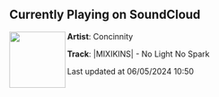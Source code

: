 ## Currently Playing on SoundCloud

[<img align="left" width="100" src="https://i1.sndcdn.com/artworks-B3kZZYQhE7DisOQJ-qaTRVQ-t500x500.jpg">](https://soundcloud.com/concinnitycollective/mixikins-no-light-no-spark)

**Artist**: Concinnity 

**Track**: |MIXIKINS| - No Light No Spark

Last updated at 06/05/2024 10:50
